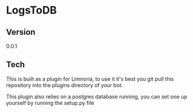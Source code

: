 LogsToDB
=========
Version
----
0.0.1

Tech
-----------

This is built as a plugin for Limnoria, to use it it's best you git pull this repository into the plugins directory of your bot.

This plugin also relies on a postgres database running, you can set one up yourself by running the setup.py file
